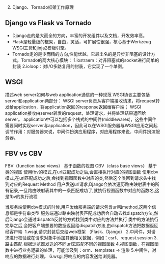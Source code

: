 2. Django、Tornado框架工作原理
## Django vs Flask vs Tornado
- Django走的是大而全的方向，丰富的开发组件以及文档，开发效率高。
- Flask是轻量级的框架，自由，灵活，可扩展性很强，核心基于Werkzeug WSGI工具和jinja2模板引擎。
- Tornado走的是少而精的方向,性能优越。它最出名的是异步非阻塞的设计方式。Tornado的两大核心模块： 1.iostraem：对非阻塞式的socket进行简单的封装 2.ioloop：对I/O多路复用的封装，它实现了一个单例。
## WSGI
描述web server如何与web application通信的一种规范
WSGI协议主要包括server和application两部分：
WSGI server负责从客户端接收请求，将request转发给application，将application返回的response返回给客户端； WSGI application接收由server转发的request，处理请求，并将处理结果返回给server。
application中可以包括多个栈式的中间件(middlewares)，这些中间件需要同时实现server与application，因此可以在WSGI服务器与WSGI应用之间起调节作用：对服务器来说，中间件扮演应用程序，对应用程序来说，中间件扮演服务器。
## FBV vs CBV
FBV（function base views） 基于函数的视图
CBV（class base views） 基于类的视图
使用fbv的模式,在url匹配成功之后,会直接执行对应的视图函数
使用cbv模式,在url匹配成功之后,会找到视图函数中对应的类,然后这个类回到请求头中找到对应的Request Method
用户发送url请求,Django会依次遍历路由映射表中的所有记录,一旦路由映射表其中的一条匹配成功了,就执行视图函数中对应的函数名,这是fbv的执行流程

当服务端使用cbv模式的时候,用户发给服务端的请求包含url和method,这两个信息都是字符串类型 服务端通过路由映射表匹配成功后会自动去找dispatch方法,然后Django会通过dispatch反射的方式找到类中对应的方法并执行 类中的方法执行完毕之后,会把客户端想要的数据返回给dispatch方法,由dispatch方法把数据返回经客户端
![]()
1.wsgi,请求封装后交给web框架 （Flask、Django）
2.中间件，对请求进行校验或在请求对象中添加其他相关数据，例如：csrf、request.session
3.路由匹配 根据浏览器发送的不同url去匹配不同的视图函数
4.视图函数，在视图函数中进行业务逻辑的处理，可能涉及到：orm、templates =\> 渲染
5.中间件，对响应的数据进行处理。
6.wsgi,将响应的内容发送给浏览器。

